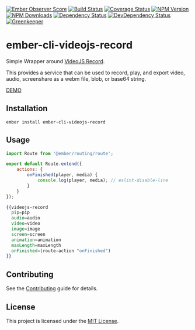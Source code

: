 [![Ember Observer Score](http://emberobserver.com/badges/ember-cli-videojs-record.svg)](http://emberobserver.com/addons/ember-cli-videojs-record)
[![Build Status](https://travis-ci.org/devotox/ember-cli-videojs-record.svg)](http://travis-ci.org/devotox/ember-cli-videojs-record)
[![Coverage Status](https://codecov.io/gh/devotox/ember-cli-videojs-record/branch/master/graph/badge.svg)](https://codecov.io/gh/devotox/ember-cli-videojs-record)
[![NPM Version](https://badge.fury.io/js/ember-cli-videojs-record.svg)](http://badge.fury.io/js/ember-cli-videojs-record)
[![NPM Downloads](https://img.shields.io/npm/dm/ember-cli-videojs-record.svg)](https://www.npmjs.org/package/ember-cli-videojs-record)
[![Dependency Status](https://david-dm.org/poetic/ember-cli-videojs-record.svg)](https://david-dm.org/poetic/ember-cli-videojs-record)
[![DevDependency Status](https://david-dm.org/poetic/ember-cli-videojs-record/dev-status.svg)](https://david-dm.org/poetic/ember-cli-videojs-record#info=devDependencies)
[![Greenkeeper](https://badges.greenkeeper.io/devotox/ember-cli-videojs-record.svg)](https://greenkeeper.io/)

ember-cli-videojs-record
==============================================================================

Simple Wrapper around [VideoJS Record](https://github.com/collab-project/videojs-record).

This provides a service that can be used to record, play, and export video, audio, screenshare as a webm file, blob, or base64 string.

[DEMO](http://devotox.github.io/ember-cli-videojs-record)

Installation
------------------------------------------------------------------------------

```
ember install ember-cli-videojs-record
```

Usage
------------------------------------------------------------------------------

```javascript
import Route from '@ember/routing/route';

export default Route.extend({
	actions: {
		onFinished(player, media) {
			console.log(player, media); // eslint-disable-line
		}
	}
});
```

```handlebars
{{videojs-record
  pip=pip
  audio=audio
  video=video
  image=image
  screen=screen
  animation=animation
  maxLength=maxLength
  onFinished=(route-action "onFinished")
}}
```

Contributing
------------------------------------------------------------------------------

See the [Contributing](CONTRIBUTING.md) guide for details.


License
------------------------------------------------------------------------------

This project is licensed under the [MIT License](LICENSE.md).
